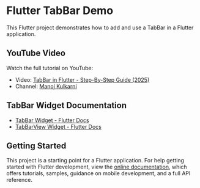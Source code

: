 # Flutter TabBar Demo

This Flutter project demonstrates how to add and use a TabBar in a Flutter application.

## YouTube Video

Watch the full tutorial on YouTube:

- Video: [TabBar in Flutter - Step-By-Step Guide (2025)](https://youtu.be/jqopcp61GvU)
- Channel: [Manoj Kulkarni](https://www.youtube.com/@ManojKulkarni30)

## TabBar Widget Documentation

- [TabBar Widget - Flutter Docs](https://api.flutter.dev/flutter/material/TabBar-class.html)
- [TabBarView Widget - Flutter Docs](https://api.flutter.dev/flutter/material/TabBarView-class.html)

## Getting Started

This project is a starting point for a Flutter application. For help getting started with Flutter development, view the [online documentation](https://docs.flutter.dev/), which offers tutorials, samples, guidance on mobile development, and a full API reference.
